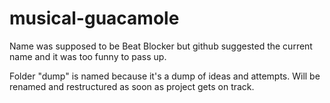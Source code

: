 # musical-guacamole
Name was supposed to be Beat Blocker but github suggested the current name and it was too funny to pass up.

Folder "dump" is named because it's a dump of ideas and attempts. Will be renamed and restructured as soon as project gets on track.
